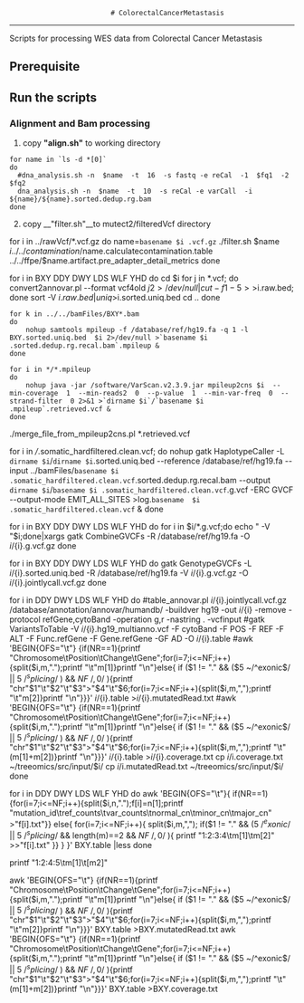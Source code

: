                              # ColorectalCancerMetastasis
---
Scripts for processing WES data from Colorectal Cancer Metastasis

## Prerequisite

## Run the scripts
### Alignment and Bam processing
1. copy __"align.sh"__ to working directory
```shell
for name in `ls -d *[0]`
do
  #dna_analysis.sh -n  $name  -t  16  -s fastq -e reCal  -1  $fq1  -2  $fq2
  dna_analysis.sh -n  $name  -t  10  -s reCal -e varCall  -i ${name}/${name}.sorted.dedup.rg.bam
done
```
2. copy __"filter.sh"__to mutect2/filteredVcf  directory

for i in ../rawVcf/*.vcf.gz
do
  name=`basename $i .vcf.gz`
  ./filter.sh $name $i ../../contamination/$name.calculatecontamination.table  ../../ffpe/$name.artifact.pre_adapter_detail_metrics
done


for  i in BXY  DDY  DWY  LDS  WLF  YHD
do
  cd $i
  for j in *.vcf; do convert2annovar.pl --format vcf4old  $j 2>/dev/null |cut -f 1-5  >>$i.raw.bed; done
    sort -V $i.raw.bed|uniq >$i.sorted.uniq.bed
    cd ..
  done

```shell
for k in ../../bamFiles/BXY*.bam
do
    nohup samtools mpileup -f /database/ref/hg19.fa -q 1 -l BXY.sorted.uniq.bed  $i 2>/dev/null >`basename $i .sorted.dedup.rg.recal.bam`.mpileup &
done
```
```shell
for i in */*.mpileup
do
    nohup java -jar /software/VarScan.v2.3.9.jar mpileup2cns $i  --min-coverage  1  --min-reads2  0  --p-value  1  --min-var-freq  0  --strand-filter  0 2>&1 >`dirname $i`/`basename $i .mpileup`.retrieved.vcf &
done
```

./merge_file_from_mpileup2cns.pl *.retrieved.vcf



 for i in */*.somatic_hardfiltered.clean.vcf; do
 nohup gatk HaplotypeCaller -L `dirname $i`/`dirname $i`.sorted.uniq.bed --reference /database/ref/hg19.fa  --input ../bamFiles/`basename $i .somatic_hardfiltered.clean.vcf`.sorted.dedup.rg.recal.bam   --output `dirname $i`/`basename $i .somatic_hardfiltered.clean.vcf`.g.vcf   -ERC GVCF   --output-mode EMIT_ALL_SITES >log.`basename  $i .somatic_hardfiltered.clean.vcf` &
 done

for i in BXY  DDY  DWY  LDS  WLF  YHD
do
   for i in $i/*.g.vcf;do echo " -V "$i;done|xargs  gatk CombineGVCFs -R /database/ref/hg19.fa  -O $i/${i}.g.vcf.gz
done


for i in BXY  DDY  DWY  LDS  WLF  YHD
do
    gatk GenotypeGVCFs -L ${i}/${i}.sorted.uniq.bed  -R /database/ref/hg19.fa -V ${i}/${i}.g.vcf.gz  -O ${i}/${i}.jointlycall.vcf.gz
done


for i in  DDY  DWY  LDS  WLF  YHD
do
  #table_annovar.pl ${i}/${i}.jointlycall.vcf.gz /database/annotation/annovar/humandb/ -buildver hg19 -out ${i}/${i} -remove -protocol refGene,cytoBand -operation g,r -nastring . -vcfinput
  #gatk VariantsToTable -V ${i}/${i}.hg19_multianno.vcf  -F cytoBand -F POS -F REF -F ALT -F Func.refGene -F Gene.refGene -GF AD  -O ${i}/${i}.table
  #awk 'BEGIN{OFS="\t"} {if(NR==1){printf "Chromosome\tPosition\tChange\tGene";for(i=7;i<=NF;i++){split($i,m,".");printf "\t"m[1]}printf "\n"}else{  if ($1 != "." && ($5 ~/^exonic$/ || $5 ~/^splicing$/ ) && $NF ~ /,0$/ ){printf "chr"$1"\t"$2"\t"$3">"$4"\t"$6;for(i=7;i<=NF;i++){split($i,m,",");printf "\t"m[2]}printf "\n"}}}' ${i}/${i}.table  >${i}/${i}.mutatedRead.txt
  #awk 'BEGIN{OFS="\t"} {if(NR==1){printf "Chromosome\tPosition\tChange\tGene";for(i=7;i<=NF;i++){split($i,m,".");printf "\t"m[1]}printf "\n"}else{  if ($1 != "." && ($5 ~/^exonic$/ || $5 ~/^splicing$/ ) && $NF ~ /,0$/ ){printf "chr"$1"\t"$2"\t"$3">"$4"\t"$6;for(i=7;i<=NF;i++){split($i,m,",");printf "\t"(m[1]+m[2])}printf "\n"}}}' ${i}/${i}.table  >${i}/${i}.coverage.txt
  cp $i/$i.coverage.txt ~/treeomics/src/input/$i/
  cp $i/$i.mutatedRead.txt ~/treeomics/src/input/$i/
done

for i in DDY  DWY  LDS  WLF  YHD
do
awk 'BEGIN{OFS="\t"}{ if(NR==1){for(i=7;i<=NF;i++){split($i,n,".");f[i]=n[1];printf "mutation_id\tref_counts\tvar_counts\tnormal_cn\tminor_cn\tmajor_cn" >"f[i].txt"}}  else{  for(i=7;i<=NF;i++){   split($i,m,",");   if($1 != "." && ($5 ~/^exonic$/ || $5 ~/^splicing$/ && length(m)==2  && $NF ~ /,0$/ ){   printf "$1:$2:$3:$4\tm[1]\tm[2]"  >>"f[i].txt" }}  }  }' BXY.table |less
done

printf "$1:$2:$4:$5\tm[1]\t[m2]"

awk 'BEGIN{OFS="\t"} {if(NR==1){printf "Chromosome\tPosition\tChange\tGene";for(i=7;i<=NF;i++){split($i,m,".");printf "\t"m[1]}printf "\n"}else{  if ($1 != "." && ($5 ~/^exonic$/ || $5 ~/^splicing$/ ) && $NF ~ /,0$/ ){printf "chr"$1"\t"$2"\t"$3">"$4"\t"$6;for(i=7;i<=NF;i++){split($i,m,",");printf "\t"m[2]}printf "\n"}}}' BXY.table  >BXY.mutatedRead.txt
awk 'BEGIN{OFS="\t"} {if(NR==1){printf "Chromosome\tPosition\tChange\tGene";for(i=7;i<=NF;i++){split($i,m,".");printf "\t"m[1]}printf "\n"}else{  if ($1 != "." && ($5 ~/^exonic$/ || $5 ~/^splicing$/ ) && $NF ~ /,0$/ ){printf "chr"$1"\t"$2"\t"$3">"$4"\t"$6;for(i=7;i<=NF;i++){split($i,m,",");printf "\t"(m[1]+m[2])}printf "\n"}}}' BXY.table  >BXY.coverage.txt
